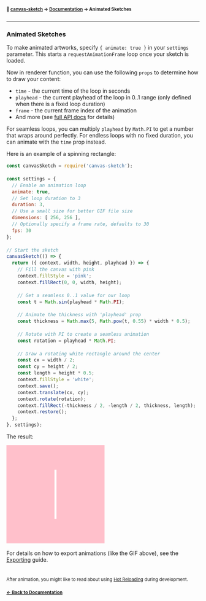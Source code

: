 #### <sup>:closed_book: [canvas-sketch](../README.md) → [Documentation](./README.md) → Animated Sketches</sup>

---

### Animated Sketches

To make animated artworks, specify `{ animate: true }` in your `settings` parameter. This starts a `requestAnimationFrame` loop once your sketch is loaded.

Now in renderer function, you can use the following `props` to determine how to draw your content:

- `time` - the current time of the loop in seconds
- `playhead` - the current playhead of the loop in 0..1 range (only defined when there is a fixed loop duration)
- `frame` - the current frame index of the animation
- And more (see [full API docs](./api.md) for details)

For seamless loops, you can multiply `playhead` by `Math.PI` to get a number that wraps around perfectly. For endless loops with no fixed duration, you can animate with the `time` prop instead.

Here is an example of a spinning rectangle:

```js
const canvasSketch = require('canvas-sketch');

const settings = {
  // Enable an animation loop
  animate: true,
  // Set loop duration to 3
  duration: 3,
  // Use a small size for better GIF file size
  dimensions: [ 256, 256 ],
  // Optionally specify a frame rate, defaults to 30
  fps: 30
};

// Start the sketch
canvasSketch(() => {
  return ({ context, width, height, playhead }) => {
    // Fill the canvas with pink
    context.fillStyle = 'pink';
    context.fillRect(0, 0, width, height);

    // Get a seamless 0..1 value for our loop
    const t = Math.sin(playhead * Math.PI);

    // Animate the thickness with 'playhead' prop
    const thickness = Math.max(5, Math.pow(t, 0.55) * width * 0.5);

    // Rotate with PI to create a seamless animation
    const rotation = playhead * Math.PI;

    // Draw a rotating white rectangle around the center
    const cx = width / 2;
    const cy = height / 2;
    const length = height * 0.5;
    context.fillStyle = 'white';
    context.save();
    context.translate(cx, cy);
    context.rotate(rotation);
    context.fillRect(-thickness / 2, -length / 2, thickness, length);
    context.restore();
  };
}, settings);
```

The result:

![anim](assets/images/loop-1.gif)

For details on how to export animations (like the GIF above), see the [Exporting](./exporting-artwork.md) guide.

## 

<sub>After animation, you might like to read about using [Hot Reloading](./hot-reloading.md) during development.</sub>

#### <sup>[← Back to Documentation](./README.md)